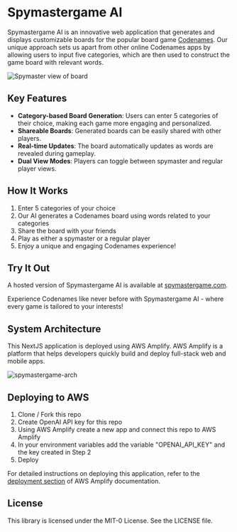 # Spymastergame AI

Spymastergame AI is an innovative web application that generates and displays customizable boards for the popular board game [Codenames](https://en.wikipedia.org/wiki/Codenames_(board_game)). Our unique approach sets us apart from other online Codenames apps by allowing users to input five categories, which are then used to construct the game board with relevant words.

![Spymaster view of board](./app/images/spymasterview.png)

## Key Features

- **Category-based Board Generation**: Users can enter 5 categories of their choice, making each game more engaging and personalized.
- **Shareable Boards**: Generated boards can be easily shared with other players.
- **Real-time Updates**: The board automatically updates as words are revealed during gameplay.
- **Dual View Modes**: Players can toggle between spymaster and regular player views.

## How It Works

1. Enter 5 categories of your choice
2. Our AI generates a Codenames board using words related to your categories
3. Share the board with your friends
4. Play as either a spymaster or a regular player
5. Enjoy a unique and engaging Codenames experience!

## Try It Out

A hosted version of Spymastergame AI is available at [spymastergame.com](https://spymastergame.com/).

Experience Codenames like never before with Spymastergame AI - where every game is tailored to your interests!

## System Architecture 

This NextJS application is deployed using AWS Amplify. AWS Amplify is a platform that helps developers quickly build and deploy full-stack web and mobile apps.

![spymastergame-arch](./app/images/spymastergame-arch.png)

## Deploying to AWS

1. Clone / Fork this repo
2. Create OpenAI API key for this repo 
3. Using AWS Amplify create a new app and connect this repo to AWS Amplify 
4. In your environment variables add the variable "OPENAI_API_KEY" and the key created in Step 2
5. Deploy 

For detailed instructions on deploying this application, refer to the [deployment section](https://docs.amplify.aws/nextjs/start/quickstart/nextjs-app-router-client-components/#deploy-a-fullstack-app-to-aws) of AWS Amplify documentation.

## License

This library is licensed under the MIT-0 License. See the LICENSE file.
